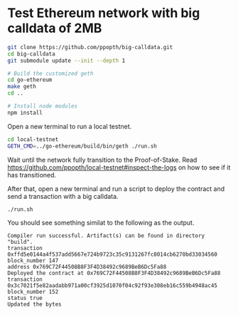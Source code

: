 # Test Ethereum network with big calldata of 2MB

```bash
git clone https://github.com/ppopth/big-calldata.git
cd big-calldata
git submodule update --init --depth 1

# Build the customized geth
cd go-ethereum
make geth
cd ..

# Install node modules
npm install
```

Open a new terminal to run a local testnet.

```bash
cd local-testnet
GETH_CMD=../go-ethereum/build/bin/geth ./run.sh
```

Wait until the network fully transition to the Proof-of-Stake. Read https://github.com/ppopth/local-testnet#inspect-the-logs
on how to see if it has transitioned.

After that, open a new terminal and run a script to deploy the contract and send a transaction with a big calldata.

```
./run.sh
```

You should see something similat to the following as the output.

```
Compiler run successful. Artifact(s) can be found in directory "build".
transaction 0xffd5e0144a4f537add5667e724b9723c35c9131267fc8014cb6270bd33034560
block_number 147
address 0x769C72F44508B8F3F4D38492c9689BeB6Dc5Fa88
Deployed the contract at 0x769C72F44508B8F3F4D38492c9689BeB6Dc5Fa88
transaction 0x3c7021f5e82aadabb971a00cf3925d1070f04c92f93e308eb16c559b4948ac45
block_number 152
status true
Updated the bytes
```
